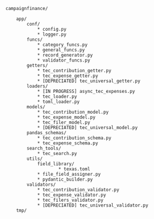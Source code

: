 
    campaignfinance/ 

        app/
            conf/
                * config.py
                * logger.py
            funcs/
                * category_funcs.py
                * general_funcs.py
                * record_generator.py
                * validator_funcs.py
            getters/
                * tec_contribution_getter.py
                * tec_expense_getter.py
                * [DEPRECIATED] tec_universal_getter.py
            loaders/
                * [IN PROGRESS] async_tec_expenses.py
                * tec_loader.py
                * toml_loader.py
            models/
                * tec_contribution_model.py
                * tec_expense_model.py
                * tec_filer_model.py
                * [DEPRECIATED] tec_universal_model.py
            pandas_schemas/
                * tec_contribution_schema.py
                * tec_expense_schema.py
            search_tools/
                * tec_search.py
            utils/
                field_library/
                        * texas.toml
                * file_field_assigner.py
                * pydantic_builder.py
            validators/
                * tec_contribution_validator.py
                * tec_expense_validator.py
                * tec_filers_validator.py
                * [DEPRECIATED] tec_universal_validator.py
        tmp/
            
